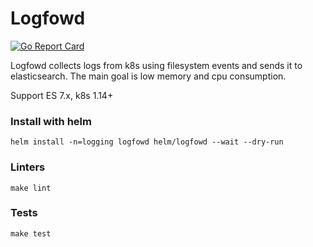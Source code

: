 # Logfowd

[![Go Report Card](https://goreportcard.com/badge/github.com/soulgarden/logfowd)](https://goreportcard.com/report/github.com/soulgarden/logfowd)

Logfowd collects logs from k8s using filesystem events and sends it to elasticsearch. The main goal is low memory and cpu consumption.

Support ES 7.x, k8s 1.14+

### Install with helm

    helm install -n=logging logfowd helm/logfowd --wait --dry-run

### Linters

    make lint

### Tests

    make test
